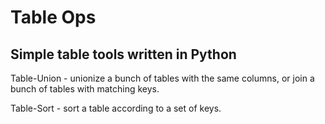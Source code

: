 # Table Ops

## Simple table tools written in Python

Table-Union - unionize a bunch of tables with the same columns, or join a bunch of tables with matching keys.

Table-Sort - sort a table according to a set of keys.